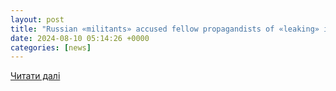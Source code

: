```yaml
---
layout: post
title: "Russian «militants» accused fellow propagandists of «leaking» information about Russian military equipment in Kurshchyna"
date: 2024-08-10 05:14:26 +0000
categories: [news]
---
```


[Читати далі](https://news.online.ua/en/russian-militants-accused-fellow-propagandists-of-leaking-information-about-russian-military-equipment-in-kurshchyna-883159/)
